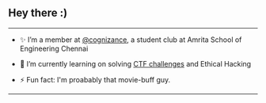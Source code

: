 ## Hey there :)
---

- ✨ I’m a member at [@cognizance](https://github.com/cognizance-amrita), a student club at Amrita School of Engineering Chennai

- 🌱 I’m currently learning on solving [CTF challenges](https://picoctf.org/)  and Ethical Hacking

- ⚡ Fun fact: I'm proabably that movie-buff guy.

---
